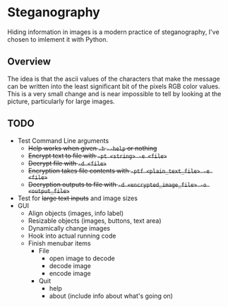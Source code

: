 # Steganography

Hiding information in images is a modern practice of steganography, I've chosen to imlement it with Python.

## Overview
The idea is that the ascii values of the characters that make the message can be written into the least significant bit of the pixels RGB color values. This is a very small change and is near impossible to tell by looking at the picture, particularly for large images.

## TODO

* Test Command Line arguments
  * ~~Help works when given `-h` `--help` or nothing~~
  * ~~Encrypt text to file with `-pt <string> -e <file>`~~
  * ~~Decrypt file with `-d <file>`~~
  * ~~Encryption takes file contents with `-ptf <plain_text_file> -e <file>`~~
  * ~~Decryption outputs to file with `-d <encrypted_image_file> -o <output_file>`~~
* Test for ~~large text inputs~~ and image sizes
* GUI
  * Align objects (images, info label)
  * Resizable objects (images, buttons, text area)
  * Dynamically change images
  * Hook into actual running code
  * Finish menubar items 
    * File
      * open image to decode
      * decode image
      * encode image
    * Quit
      * help
      * about (include info about what's going on)

